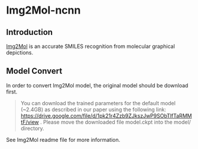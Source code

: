 # Img2Mol-ncnn

## Introduction

[Img2Mol](https://github.com/bayer-science-for-a-better-life/Img2Mol) is an
accurate SMILES recognition from molecular graphical depictions.

## Model Convert

In order to convert Img2Mol model, the original model should be download first.

> You can download the trained parameters for the default model (~2.4GB) as
> described in our paper using the following link:
> https://drive.google.com/file/d/1pk21r4Zzb9ZJkszJwP9SObTlfTaRMMtF/view .
> Please move the downloaded file model.ckpt into the model/ directory.

See Img2Mol readme file for more information.
